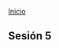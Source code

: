 <!-- No borrar o modificar -->
[Inicio](./index.md)

## Sesión 5 

<!DOCTYPE html>
<html lang="en">
<head>
    <meta charset="UTF-8">
    <meta name="viewport" content="width=device-width, initial-scale=1.0">
    <title>Document</title>
</head>
<body>
    <script type="text/javascript">
        var a = "Yo soy";
        let b = "Tu padre";
        document.write("Constante a contiene  "+ a );
        document.write("</br>");
        document.write("Variable b contiene  "+ b);
        document.write("</br>");
        document.write(a + "  "+ b);

    </script>
    <p>El signo "+" sirve para concatenar cades de texto</p>
</body>
</html>


<!DOCTYPE html>
<html lang="en">
<head>
    <meta charset="UTF-8">
    <meta name="viewport" content="width=device-width, initial-scale=1.0">
    <title>Document</title>
</head>
<body>
    <h2>Objets JavaScript </h2>

    <p>Hay dos formas diferentes de acceder a ua propidedad de objeto.</p>

    <p>Puede usar person.propiedad o person["propiedad"]</p>

    <p id="demo"></p>

    <script>
        //Crear objeto
        const person= {
            fristName: "Alexis",
            lastName: "Rios",
            id : 1234
        };
        // Mostrar informacion del objeto

        document.getElementById("demo").innerHTML = person.fristName + "  " + person.lastName;
    </script>
</body>
</html>


<!DOCTYPE html>
<html lang="en">
<head>
    <meta charset="UTF-8">
    <meta name="viewport" content="width=device-width, initial-scale=1.0">
    <title>Document</title>
</head>
<body>
    <button onclick="document.getElementById('demo').innerHTML=Date()">La hora es? </button>

    <p id="demo"></p>
</body>
</html>


<!DOCTYPE html>
<html lang="en">
<head>
    <meta charset="UTF-8">
    <meta name="viewport" content="width=device-width, initial-scale=1.0">
    <title>Document</title>
</head>
<body>
    <h1>JavaScript Funciones</h1>

    <p>Llame a una funcion que realiza un calculo y devuelve el resultado</p>

    <p id="demo"></p>

    <script>
        function myFuntion(p1,p2){
            return p1*p2;
        }
        let result = myFuntion(4,3);
        document.getElementById("demo").innerHTML = result;
    </script>
</body>
</html>


<!DOCTYPE html>
<html lang="en">
<head>
    <meta charset="UTF-8">
    <meta name="viewport" content="width=device-width, initial-scale=1.0">
    <title>Funciones en Pantalla</title>
</head>
<body>
    <h2>Funciones en Pantalla</h2>

    <p>Resultado de la primera función:</p>
    <p id="resultado1"></p>

    <p>Resultado de la segunda función:</p>
    <p id="resultado2"></p>

    <script>
        const funcion1 = function(a, b) {
            let chuck = 42;
            return a + b + chuck;
        };

        const funcion2 = (a, b) => {
            let chuck = 42;
            return a + b + chuck;
        };

        const resultado1 = funcion1(5, 7);
        const resultado2 = funcion2(10, 20);

        document.getElementById("resultado1").textContent = `Resultado 1: ${resultado1}`;
        document.getElementById("resultado2").textContent = `Resultado 2: ${resultado2}`;
    </script>
</body>
</html>


<!DOCTYPE html>
<html lang="en">
<head>
    <meta charset="UTF-8">
    <meta name="viewport" content="width=device-width, initial-scale=1.0">
    <title>setTimeout Anidado</title>
</head>
<body>
    <h2>setTimeout Anidado con Función Callback</h2>

    <p id="output"></p>

    <script>
        const outputElement = document.getElementById('output');

        setTimeout(function() {
            outputElement.textContent = 'Primera función';
            setTimeout(function() {
                outputElement.textContent += '\nSegunda función';
            }, 1000); // Después de 1 segundo
        }, 2000); // Después de 2 segundos
    </script>
</body>
</html>



<!DOCTYPE html>
<html lang="en">

<head>
    <meta charset="UTF-8">
    <meta name="viewport" content="width=device-width, initial-scale=1.0">
    <title>Document</title>
</head>

<body>
    <h2>Formulario Punto #4 </h2>

    <form id="producto-form">
        <label for="codigo">Código:</label>
        <input type="text" id="codigo"><br><br>

        <label for="descripcion">Descripción:</label>
        <input type="text" id="descripcion""><br><br>

        <label for=" precio">Precio:</label>
        <input type="number" id="precio"><br><br>

        <label for="cantidad">Cantidad:</label>
        <input type="number" id="cantidad"><br><br>

        <label for="lote">Lote:</label>
        <input type="text" id="lote"><br><br>

        <label for="stockMin">Stock Mínimo:</label>
        <input type="number" id="stockMin"><br><br>

        <label for="stockMax">Stock Máximo:</label>
        <input type="number" id="stockMax"><br><br>
    </form>

    <script>
        const producto = {
            codigo: "1234",
            descripcion: "CocaCola 1.5",
            precio: "4.500",
            cantidad: "20",
            lote: "13/09/2022",
            stockMin: "30",
            stockMax: "100"
        };

        for (const prop in producto) {
            if (producto.hasOwnProperty(prop)) {
                document.getElementById(prop).value = producto[prop];
            }
        }
    </script>
</body>

</html>


<!DOCTYPE html>
<html lang="en">
<head>
    <meta charset="UTF-8">
    <meta name="viewport" content="width=device-width, initial-scale=1.0">
    <title>Ejemplos de Eventos</title>
</head>
<body>
    <!-- Ejemplo 1: Click (clic) -->
    <button id="myButton">Haz clic</button>
    <br>

    <!-- Ejemplo 2: Mouseover (pasar el mouse por encima) -->
    <div id="myDiv">Pasa el mouse aquí</div>
    <br>

    <!-- Ejemplo 3: Keydown (tecla presionada) -->
    <input type="text" id="myInput" placeholder="Presiona una tecla">
    <br>

    <!-- Ejemplo 4: Submit (enviar) -->
    <form id="myForm">
        <input type="text" name="username" placeholder="Usuario">
        <input type="password" name="password" placeholder="Contraseña">
        <button type="submit">Iniciar sesión</button>
    </form>
    <br>

    <!-- Ejemplo 5: Load (carga) -->
    <img id="myImage" src="https://desarrolloweb.com/media/272/eventos-en-javascript.jpg" alt="Imagen">

    <script>
        // Ejemplo 1: Click (clic)
        document.getElementById("myButton").addEventListener("click", function() {
            alert("¡Hiciste clic en el botón!");
        });

        // Ejemplo 2: Mouseover (pasar el mouse por encima)
        document.getElementById("myDiv").addEventListener("mouseover", function() {
            this.style.backgroundColor = "lightblue";
        });

        // Ejemplo 3: Keydown (tecla presionada)
        document.getElementById("myInput").addEventListener("keydown", function(event) {
            console.log("Tecla presionada:", event.key);
        });

        // Ejemplo 4: Submit (enviar)
        document.getElementById("myForm").addEventListener("submit", function(event) {
            event.preventDefault(); // Evita el envío del formulario por defecto
            alert("Formulario enviado");
        });

        // Ejemplo 5: Load (carga)
        document.getElementById("myImage").addEventListener("load", function() {
            console.log("La imagen se ha cargado");
        });
    </script>
</body>
</html>



<!DOCTYPE html>
<html lang="en">
<head>
    <meta charset="UTF-8">
    <meta name="viewport" content="width=device-width, initial-scale=1.0">
    <title>Calculadora de Descuentos</title>
</head>
<body>
    <h2>Calculadora de Descuentos</h2>

    <p>Ingrese el precio, la cantidad y el porcentaje de descuento:</p>

    <label for="precio">Precio:</label>
    <input type="number" id="precio" value="100"><br><br>

    <label for="cantidad">Cantidad:</label>
    <input type="number" id="cantidad" value="5"><br><br>

    <label for="descuento">Porcentaje de Descuento:</label>
    <input type="number" id="descuento" value="10"><br><br>

    <button id="calcularBtn">Calcular</button>

    <p id="resultado"></p>

    <script>
        function calcularDescuento(precio, cantidad, porcentajeDescuento) {
            const descuento = (precio * porcentajeDescuento) / 100;
            const totalPagar = (precio - descuento) * cantidad;
            return totalPagar;
        }

        const calcularBtn = document.getElementById("calcularBtn");
        calcularBtn.addEventListener("click", function() {
            const precio = parseFloat(document.getElementById("precio").value);
            const cantidad = parseFloat(document.getElementById("cantidad").value);
            const porcentajeDescuento = parseFloat(document.getElementById("descuento").value);

            const totalAPagar = calcularDescuento(precio, cantidad, porcentajeDescuento);
            document.getElementById("resultado").textContent = `Total a pagar: ${totalAPagar}`;
        });
    </script>
</body>
</html>



<!DOCTYPE html>
<html lang="en">
<head>
    <meta charset="UTF-8">
    <meta name="viewport" content="width=device-width, initial-scale=1.0">
    <title>Promesa con Condicional</title>
</head>
<body>
    <h2>Promesa con Condicional</h2>

    <p id="output">Esperando el resultado...</p>

    <script>
        const randomNumber = Math.random();
        
        const promise = new Promise((resolve, reject) => {
            if (randomNumber > 0.5) {
                resolve("¡Número mayor que 0.5!");
            } else {
                reject("¡Número menor que 0.5!");
            }
        });
        
        promise.then(result => {
            document.getElementById("output").textContent = result;
        }).catch(error => {
            document.getElementById("output").textContent = error;
        });
    </script>
</body>
</html>


<!-- Su documentación aquí -->






